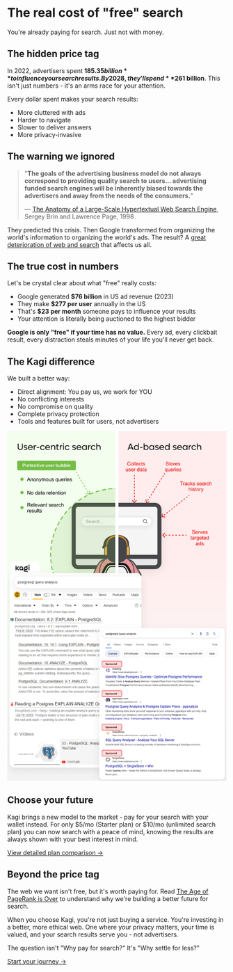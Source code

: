 # The real cost of "free" search

You're already paying for search.
Just not with money.

## The hidden price tag

In 2022, advertisers spent **$185.35 billion** to influence your search results. By 2028, they'll spend **$261 billion**. This isn't just numbers - it's an arms race for your attention.

Every dollar spent makes your search results:
- More cluttered with ads
- Harder to navigate
- Slower to deliver answers
- More privacy-invasive

## The warning we ignored

> "**The goals of the advertising business model do not always correspond to providing quality search to users... advertising funded search engines will be inherently biased towards the advertisers and away from the needs of the consumers.**"
>
> 
> — [The Anatomy of a Large-Scale Hypertextual Web Search Engine](http://infolab.stanford.edu/pub/papers/google.pdf), Sergey Brin and Lawrence Page, 1998

They predicted this crisis. Then Google transformed from organizing the world's information to organizing the world's ads. The result? A [great deterioration of web and search](https://dkb.io/post/DEPR_google-search-is-dying) that affects us all.

## The true cost in numbers

Let's be crystal clear about what "free" really costs:
- Google generated **$76 billion** in US ad revenue (2023)
- They make **$277 per user** annually in the US
- That's **$23 per month** someone pays to influence your results
- Your attention is literally being auctioned to the highest bidder

**Google is only "free" if your time has no value.** Every ad, every clickbait result, every distraction steals minutes of your life you'll never get back.

## The Kagi difference

We built a better way:
- Direct alignment: You pay us, we work for YOU
- No conflicting interests
- No compromise on quality
- Complete privacy protection
- Tools and features built for users, not advertisers

![Why_pay_for_search](media/why_pay_for_search_kagi.png)

## Choose your future

Kagi brings a new model to the market - pay for your search with your wallet instead. For only $5/mo (Starter plan) or $10/mo (unlimited search plan) you can now search with a peace of mind, knowing the results are always shown with your best interest in mind.

[View detailed plan comparison →](../plans/plan-types.md)

## Beyond the price tag

The web we want isn't free, but it's worth paying for. Read [The Age of PageRank is Over](https://blog.kagi.com/age-pagerank-over) to understand why we're building a better future for search.

When you choose Kagi, you're not just buying a service. You're investing in a better, more ethical web. One where your privacy matters, your time is valued, and your search results serve you - not advertisers.

The question isn't "Why pay for search?"
It's "Why settle for less?"

[Start your journey →](https://kagi.com/signup?plan_id=trial)



